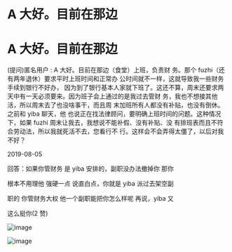 # A 大好。目前在那边

# A 大好。目前在那边

(提问)匿名用户 : A 大好。目前在那边（食堂）上班，负责财 务。那个 fuzhi（还有两年退休）要求平时上班时间和正常办 公时间就不一样，这就导致我一些财务手续到银行不好办， 因为到了银行基本人家就下班了。这还不算，周末还要求两 天中有一天必须要来。因为班子会上通过的是我过去管财 务，我也不想接其他活，所以周末去了也没啥事干，而且周 末加班所有人都没有补贴，也没有倒休。之前和 yiba 聊天，他 也说正在找法律顾问，要明确上班时间的问题。这种情况 下，如果 fuzhi 周末让我去，我想说不能补假、没有补贴、没 有排班表而且不符合劳动法，所以我就死活不去，您看行不 行。这样会不会弄得太僵了，以后对我不好？

2019-08-05

回答：如果你管财务 是 yiba 安排的，副职没办法撤掉你 那你

根本不用理他 强硬一点 说直白点，你就是 yiba 派过去架空副

职的 你管财务大权 他一个副职能把你怎么样呢 再说，yiba 又

这么挺你(2 赞)

![image](img/Image_064.png)

![image](img/Image_065.png)